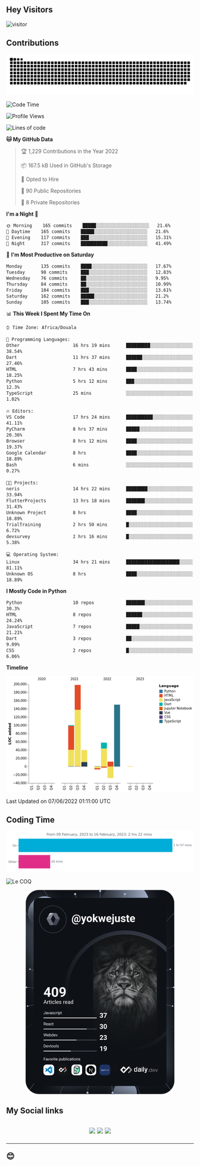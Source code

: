## Hey Visitors
![visitor](https://profile-counter.glitch.me/yokwejuste/count.svg)

## Contributions
<p align="center">
  <img src="https://raw.githubusercontent.com/yokwejuste/yokwejuste/output/github-contribution-grid-snake.svg" />
</p>

<!--START_SECTION:waka-->
![Code Time](http://img.shields.io/badge/Code%20Time-847%20hrs%2022%20mins-blue)

![Profile Views](http://img.shields.io/badge/Profile%20Views-48-blue)

![Lines of code](https://img.shields.io/badge/From%20Hello%20World%20I%27ve%20Written-405%20Thousand%20lines%20of%20code-blue)

**🐱 My GitHub Data** 

> 🏆 1,229 Contributions in the Year 2022
 > 
> 📦 167.5 kB Used in GitHub's Storage 
 > 
> 💼 Opted to Hire
 > 
> 📜 90 Public Repositories 
 > 
> 🔑 8 Private Repositories  
 > 
**I'm a Night 🦉** 

```text
🌞 Morning    165 commits    █████░░░░░░░░░░░░░░░░░░░░   21.6% 
🌆 Daytime    165 commits    █████░░░░░░░░░░░░░░░░░░░░   21.6% 
🌃 Evening    117 commits    ███░░░░░░░░░░░░░░░░░░░░░░   15.31% 
🌙 Night      317 commits    ██████████░░░░░░░░░░░░░░░   41.49%

```
📅 **I'm Most Productive on Saturday** 

```text
Monday       135 commits    ████░░░░░░░░░░░░░░░░░░░░░   17.67% 
Tuesday      98 commits     ███░░░░░░░░░░░░░░░░░░░░░░   12.83% 
Wednesday    76 commits     ██░░░░░░░░░░░░░░░░░░░░░░░   9.95% 
Thursday     84 commits     ██░░░░░░░░░░░░░░░░░░░░░░░   10.99% 
Friday       104 commits    ███░░░░░░░░░░░░░░░░░░░░░░   13.61% 
Saturday     162 commits    █████░░░░░░░░░░░░░░░░░░░░   21.2% 
Sunday       105 commits    ███░░░░░░░░░░░░░░░░░░░░░░   13.74%

```


📊 **This Week I Spent My Time On** 

```text
⌚︎ Time Zone: Africa/Douala

💬 Programming Languages: 
Other                    16 hrs 19 mins      █████████░░░░░░░░░░░░░░░░   38.54% 
Dart                     11 hrs 37 mins      ██████░░░░░░░░░░░░░░░░░░░   27.46% 
HTML                     7 hrs 43 mins       ████░░░░░░░░░░░░░░░░░░░░░   18.25% 
Python                   5 hrs 12 mins       ███░░░░░░░░░░░░░░░░░░░░░░   12.3% 
TypeScript               25 mins             ░░░░░░░░░░░░░░░░░░░░░░░░░   1.02%

🔥 Editors: 
VS Code                  17 hrs 24 mins      ██████████░░░░░░░░░░░░░░░   41.11% 
PyCharm                  8 hrs 37 mins       █████░░░░░░░░░░░░░░░░░░░░   20.36% 
Browser                  8 hrs 12 mins       ████░░░░░░░░░░░░░░░░░░░░░   19.37% 
Google Calendar          8 hrs               ████░░░░░░░░░░░░░░░░░░░░░   18.89% 
Bash                     6 mins              ░░░░░░░░░░░░░░░░░░░░░░░░░   0.27%

🐱‍💻 Projects: 
neris                    14 hrs 22 mins      ████████░░░░░░░░░░░░░░░░░   33.94% 
FlutterProjects          13 hrs 18 mins      ███████░░░░░░░░░░░░░░░░░░   31.43% 
Unknown Project          8 hrs               ████░░░░░░░░░░░░░░░░░░░░░   18.89% 
TrialTraining            2 hrs 50 mins       █░░░░░░░░░░░░░░░░░░░░░░░░   6.72% 
devsurvey                2 hrs 16 mins       █░░░░░░░░░░░░░░░░░░░░░░░░   5.38%

💻 Operating System: 
Linux                    34 hrs 21 mins      ████████████████████░░░░░   81.11% 
Unknown OS               8 hrs               ████░░░░░░░░░░░░░░░░░░░░░   18.89%

```

**I Mostly Code in Python** 

```text
Python                   10 repos            ███████░░░░░░░░░░░░░░░░░░   30.3% 
HTML                     8 repos             ██████░░░░░░░░░░░░░░░░░░░   24.24% 
JavaScript               7 repos             █████░░░░░░░░░░░░░░░░░░░░   21.21% 
Dart                     3 repos             ██░░░░░░░░░░░░░░░░░░░░░░░   9.09% 
CSS                      2 repos             █░░░░░░░░░░░░░░░░░░░░░░░░   6.06%

```


**Timeline**

![Chart not found](https://raw.githubusercontent.com/yokwejuste/yokwejuste/master/charts/bar_graph.png) 


 Last Updated on 07/06/2022 01:11:00 UTC
<!--END_SECTION:waka-->

## Coding Time

[![wakatime-stats](https://github.com/yokwejuste/yokwejuste/blob/master/images/stat.svg)](https://wakatime.com/@yokwejuste)

![Le COQ](https://metrics.lecoq.io/yokwejuste/)
<p align="center">
  <a href="#"><img src="https://github.com/yokwejuste/yokwejuste/blob/master/devcard.svg" width="400" alt="Yonkeu K. Steve's Dev Card"/></a>
</p>
<h2>My Social links<h2>
<p align="center">
  <a href="https://twitter.com/yokwejuste"><img src="https://img.shields.io/badge/twitter-%231DA1F2.svg?style=for-the-badge&logo=Twitter&logoColor=white"></a>
  <a href="https://linkedin.com/in/yokwejuste"><img src="https://img.shields.io/badge/linkedin-%230077B5.svg?style=for-the-badge&logo=linkedin&logoColor=white"></a>
  <a href="https://instagram.com/yokwejuste0"><img src="https://img.shields.io/badge/instagram-%23E4405F.svg?style=for-the-badge&logo=Instagram&logoColor=white"></a>
</p>
<hr>
😊
